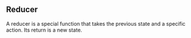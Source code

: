 ## Reducer

A reducer is a special function that takes the previous state and a specific
action.  Its return is a new state.
